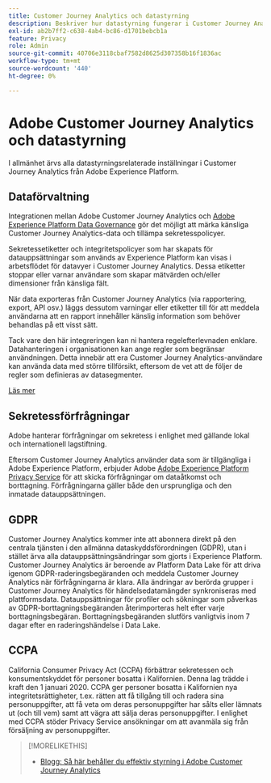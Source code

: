 ```yaml
---
title: Customer Journey Analytics och datastyrning
description: Beskriver hur datastyrning fungerar i Customer Journey Analytics.
exl-id: ab2b7ff2-c638-4ab4-bc86-d1701bebcb1a
feature: Privacy
role: Admin
source-git-commit: 40706e3118cbaf7582d8625d307358b16f1836ac
workflow-type: tm+mt
source-wordcount: '440'
ht-degree: 0%

---
```


# Adobe Customer Journey Analytics och datastyrning

I allmänhet ärvs alla datastyrningsrelaterade inställningar i Customer Journey Analytics från Adobe Experience Platform.

## Dataförvaltning

Integrationen mellan Adobe Customer Journey Analytics och [Adobe Experience Platform Data Governance](https://experienceleague.adobe.com/docs/experience-platform/data-governance/home.html?lang=sv-SE) gör det möjligt att märka känsliga Customer Journey Analytics-data och tillämpa sekretesspolicyer.

Sekretessetiketter och integritetspolicyer som har skapats för datauppsättningar som används av Experience Platform kan visas i arbetsflödet för datavyer i Customer Journey Analytics. Dessa etiketter stoppar eller varnar användare som skapar mätvärden och/eller dimensioner från känsliga fält.

När data exporteras från Customer Journey Analytics (via rapportering, export, API osv.) läggs dessutom varningar eller etiketter till för att meddela användarna att en rapport innehåller känslig information som behöver behandlas på ett visst sätt.

Tack vare den här integreringen kan ni hantera regelefterlevnaden enklare. Datahanteringen i organisationen kan ange regler som begränsar användningen. Detta innebär att era Customer Journey Analytics-användare kan använda data med större tillförsikt, eftersom de vet att de följer de regler som definieras av datasegmenter.

[Läs mer](/help/data-views/data-governance.md)

## Sekretessförfrågningar

Adobe hanterar förfrågningar om sekretess i enlighet med gällande lokal och internationell lagstiftning.

Eftersom Customer Journey Analytics använder data som är tillgängliga i Adobe Experience Platform, erbjuder Adobe [Adobe Experience Platform Privacy Service](https://experienceleague.adobe.com/docs/experience-platform/privacy/home.html?lang=sv-SE) för att skicka förfrågningar om dataåtkomst och borttagning. Förfrågningarna gäller både den ursprungliga och den inmatade datauppsättningen.

## GDPR

Customer Journey Analytics kommer inte att abonnera direkt på den centrala tjänsten i den allmänna dataskyddsförordningen (GDPR), utan i stället ärva alla datauppsättningsändringar som gjorts i Experience Platform. Customer Journey Analytics är beroende av Platform Data Lake för att driva igenom GDPR-raderingsbegäranden och meddela Customer Journey Analytics när förfrågningarna är klara. Alla ändringar av berörda grupper i Customer Journey Analytics för händelsedatamängder synkroniseras med plattformsdata. Datauppsättningar för profiler och sökningar som påverkas av GDPR-borttagningsbegäranden återimporteras helt efter varje borttagningsbegäran. Borttagningsbegäranden slutförs vanligtvis inom 7 dagar efter en raderingshändelse i Data Lake.

## CCPA

California Consumer Privacy Act (CCPA) förbättrar sekretessen och konsumentskyddet för personer bosatta i Kalifornien. Denna lag trädde i kraft den 1 januari 2020.
CCPA ger personer bosatta i Kalifornien nya integritetsrättigheter, t.ex. rätten att få tillgång till och radera sina personuppgifter, att få veta om deras personuppgifter har sålts eller lämnats ut (och till vem) samt att vägra att sälja deras personuppgifter.
I enlighet med CCPA stöder Privacy Service ansökningar om att avanmäla sig från försäljning av personuppgifter.

>[!MORELIKETHIS]
>
>* [Blogg: Så här behåller du effektiv styrning i Adobe Customer Journey Analytics](https://experienceleaguecommunities.adobe.com/t5/adobe-analytics-blogs/bg-p/adobe-analytics-blogs/page/4)
